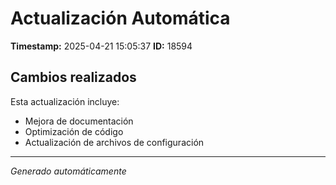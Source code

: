 # Actualización Automática

**Timestamp:** 2025-04-21 15:05:37
**ID:** 18594

## Cambios realizados

Esta actualización incluye:
- Mejora de documentación
- Optimización de código
- Actualización de archivos de configuración

---
*Generado automáticamente*

